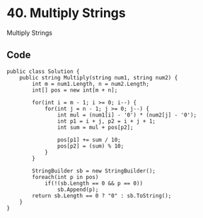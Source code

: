 # 40. Multiply Strings
Multiply Strings

## Code
    public class Solution {
        public string Multiply(string num1, string num2) {
            int m = num1.Length, n = num2.Length;
            int[] pos = new int[m + n];

            for(int i = m - 1; i >= 0; i--) {
                for(int j = n - 1; j >= 0; j--) {
                    int mul = (num1[i] - '0') * (num2[j] - '0'); 
                    int p1 = i + j, p2 = i + j + 1;
                    int sum = mul + pos[p2];

                    pos[p1] += sum / 10;
                    pos[p2] = (sum) % 10;
                }
            }  

            StringBuilder sb = new StringBuilder();
            foreach(int p in pos) 
                if(!(sb.Length == 0 && p == 0)) 
                    sb.Append(p);
            return sb.Length == 0 ? "0" : sb.ToString();
        }
    }